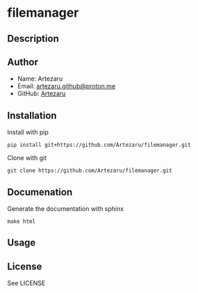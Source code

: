 # filemanager

## Description

## Author
- Name: Artezaru
- Email: artezaru.github@proton.me
- GitHub: [Artezaru](https://github.com/Artezaru/filemanager.git)

## Installation

Install with pip

```
pip install git+https://github.com/Artezaru/filemanager.git
```

Clone with git

```
git clone https://github.com/Artezaru/filemanager.git
```

## Documenation

Generate the documentation with sphinx

```
make html
```

## Usage

## License
See LICENSE
